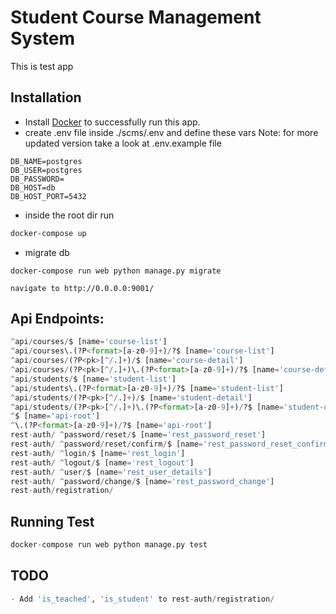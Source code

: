 # Student Course Management System

This is test app

## Installation

- Install [Docker](https://docs.docker.com/docker-for-mac/install/) to successfully run this app.
- create .env file inside ./scms/.env and define these vars
Note: for more updated version take a look at .env.example file
```
DB_NAME=postgres
DB_USER=postgres
DB_PASSWORD=
DB_HOST=db
DB_HOST_PORT=5432
````

- inside the root dir run

```bash
docker-compose up
```

- migrate db

```
docker-compose run web python manage.py migrate
```

```
navigate to http://0.0.0.0:9001/
```

## Api Endpoints:
```python
^api/courses/$ [name='course-list']
^api/courses\.(?P<format>[a-z0-9]+)/?$ [name='course-list']
^api/courses/(?P<pk>[^/.]+)/$ [name='course-detail']
^api/courses/(?P<pk>[^/.]+)\.(?P<format>[a-z0-9]+)/?$ [name='course-detail']
^api/students/$ [name='student-list']
^api/students\.(?P<format>[a-z0-9]+)/?$ [name='student-list']
^api/students/(?P<pk>[^/.]+)/$ [name='student-detail']
^api/students/(?P<pk>[^/.]+)\.(?P<format>[a-z0-9]+)/?$ [name='student-detail']
^$ [name='api-root']
^\.(?P<format>[a-z0-9]+)/?$ [name='api-root']
rest-auth/ ^password/reset/$ [name='rest_password_reset']
rest-auth/ ^password/reset/confirm/$ [name='rest_password_reset_confirm']
rest-auth/ ^login/$ [name='rest_login']
rest-auth/ ^logout/$ [name='rest_logout']
rest-auth/ ^user/$ [name='rest_user_details']
rest-auth/ ^password/change/$ [name='rest_password_change']
rest-auth/registration/
```

## Running Test

```python
docker-compose run web python manage.py test
```


## TODO

```python
- Add 'is_teached', 'is_student' to rest-auth/registration/
```

